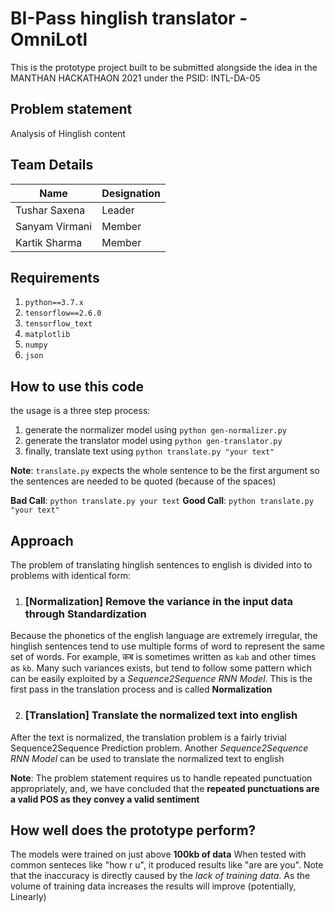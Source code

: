 # BI-Pass hinglish translator - OmniLotl

This is the prototype project built to be submitted alongside the idea in the MANTHAN HACKATHAON 2021 under the PSID: INTL-DA-05

## Problem statement
Analysis of Hinglish content

## Team Details
|  Name  |  Designation  |
| ------------ | ------------ |
|  Tushar Saxena  |  Leader  |
|  Sanyam Virmani  |  Member  |
|  Kartik Sharma  |  Member  |

## Requirements
1. `python==3.7.x`
2. `tensorflow==2.6.0`
3. `tensorflow_text`
4. `matplotlib`
5. `numpy`
6. `json`

## How to use this code
the usage is a three step process:
1. generate the normalizer model using `python gen-normalizer.py`
2. generate the translator model using `python gen-translator.py`
3. finally, translate text using `python translate.py "your text"`

**Note**: `translate.py` expects the whole sentence to be the first argument so the sentences are needed to be quoted (because of the spaces)

**Bad Call**:  `python translate.py your text`
**Good Call**: `python translate.py "your text"`

## Approach
The problem of translating hinglish sentences to english is divided into to problems with identical form:
1. ### [Normalization] Remove the variance in the input data through Standardization
Because the phonetics of the english language are extremely irregular, the hinglish sentences tend to use multiple forms of word to represent the same set of words. For example, कब is sometimes written as `kab` and other times as `kb`.
Many such variances exists, but tend to follow some pattern which can be easily exploited by a *Sequence2Sequence RNN Model*.
This is the first pass in the translation process and is called **Normalization**

2. ### [Translation] Translate the normalized text into english
After the text is normalized, the translation problem is a fairly trivial Sequence2Sequence Prediction problem.
Another *Sequence2Sequence RNN Model* can be used to translate the normalized text to english

**Note**: The problem statement requires us to handle repeated punctuation appropriately, and, we have concluded that the **repeated punctuations are a valid POS as they convey a valid sentiment**

## How well does the prototype perform?
The models were trained on just above **100kb of data**
When tested with common senteces like "how r u", it produced results like "are are you". Note that the inaccuracy is directly caused by the *lack of training data*.  As the volume of training data increases the results will improve (potentially, Linearly)
